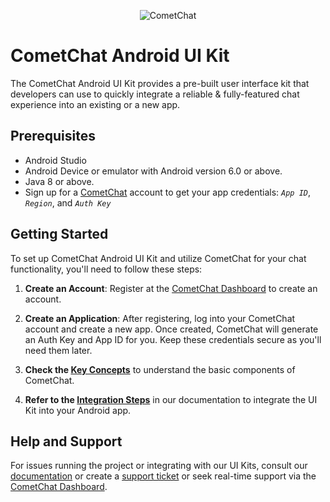 <p align="center">
  <img alt="CometChat" src="https://assets.cometchat.io/website/images/logos/banner.png">
</p>

# CometChat Android UI Kit

The CometChat Android UI Kit provides a pre-built user interface kit that developers can use to quickly integrate a reliable & fully-featured chat experience into an existing or a new app.

## Prerequisites

- Android Studio 
- Android Device or emulator with Android version 6.0 or above.
- Java 8 or above.
- Sign up for a [CometChat](https://app.cometchat.com/) account to get your app credentials: _`App ID`_, _`Region`_, and _`Auth Key`_

## Getting Started
To set up CometChat Android UI Kit and utilize CometChat for your chat functionality, you'll need to follow these steps:

1. **Create an Account**: Register at the [CometChat Dashboard](https://app.cometchat.com/) to create an account.

2. **Create an Application**: After registering, log into your CometChat account and create a new app. Once created, CometChat will generate an Auth Key and App ID for you. Keep these credentials secure as you'll need them later.

3. **Check the [Key Concepts](https://www.cometchat.com/docs/android-uikit/key-concepts)** to understand the basic components of CometChat.

4. **Refer to the [Integration Steps](https://www.cometchat.com/docs/android-uikit/integration)** in our documentation to integrate the UI Kit into your Android app.

## Help and Support
For issues running the project or integrating with our UI Kits, consult our [documentation](https://www.cometchat.com/docs/android-uikit/integration) or create a [support ticket](https://help.cometchat.com/hc/en-us) or seek real-time support via the [CometChat Dashboard](https://app.cometchat.com/).
